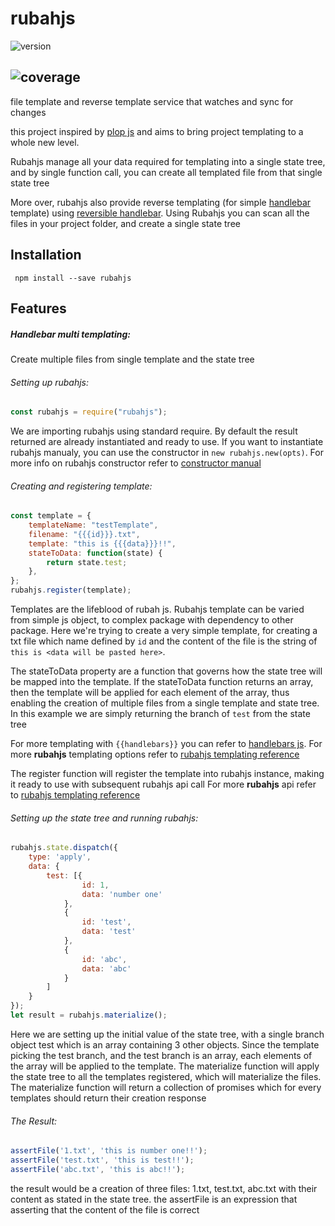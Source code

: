 # rubahjs
![version](https://img.shields.io/badge/version-0.2.1-brightgreen.svg)

![coverage](https://img.shields.io/badge/coverage-27%-ff0000.svg)
---
file template and reverse template service that watches and sync for changes

this project inspired by [plop js](https://plopjs.com/) and aims to bring project templating to a whole new level. 

Rubahjs manage all your data required for templating into a single state tree, and by single function call, you can create all templated file from that single state tree

More over, rubahjs also provide reverse templating (for simple [handlebar](https://handlebarsjs.com/) template) using [reversible handlebar](https://github.com/averman/reversible-handlebars). Using Rubahjs you can scan all the files in your project folder, and create a single state tree
## Installation
``` npm install --save rubahjs```

## Features

##### Handlebar multi templating: 

Create multiple files from single template and the state tree


###### Setting up rubahjs:

```js
const rubahjs = require("rubahjs");
```

We are importing rubahjs using standard require. By default the result returned are already instantiated and
ready to use. If you want to instantiate rubahjs manualy, you can use the constructor in ```new rubahjs.new(opts)```.
For more info on rubahjs constructor refer to [constructor manual](doc/compiled/constructor.md)


###### Creating and registering template:

```js
const template = {
    templateName: "testTemplate",
    filename: "{{{id}}}.txt",
    template: "this is {{{data}}}!!",
    stateToData: function(state) {
        return state.test;
    },
};
rubahjs.register(template);
```

Templates are the lifeblood of rubah js. Rubahjs template can be varied from simple js object, to complex package with
dependency to other package. Here we're trying to create a very simple template, for creating a txt file which name defined
by ```id``` and the content of the file is the string of ```this is <data will be pasted here>```. 

The stateToData property are a function that governs how the state tree will be mapped into the template. If the stateToData
function returns an array, then the template will be applied for each element of the array, thus enabling the creation of multiple
files from a single template and state tree.
In this example we are simply returning the branch of ```test``` from the state tree

For more templating with ```{{handlebars}}```
you can refer to [handlebars js](https://handlebarsjs.com/). For more **rubahjs** templating options refer to 
[rubahjs templating reference](doc/compiled/reference/templates.md)

The register function will register the template into rubahjs instance, making it ready to use with subsequent rubahjs api call
For more **rubahjs** api refer to 
[rubahjs templating reference](doc/compiled/reference/api.md)


###### Setting up the state tree and running rubahjs:

```js
rubahjs.state.dispatch({
    type: 'apply',
    data: {
        test: [{
                id: 1,
                data: 'number one'
            },
            {
                id: 'test',
                data: 'test'
            },
            {
                id: 'abc',
                data: 'abc'
            }
        ]
    }
});
let result = rubahjs.materialize();
```

Here we are setting up the initial value of the state tree, with a single branch object test which is an array containing 3 other objects.
Since the template picking the test branch, and the test branch is an array, each elements of the array will be applied to the template.
The materialize function will apply the state tree to all the templates registered, which will materialize the files.
The materialize function will return a collection of promises which for every templates should return their creation response


###### The Result:

```js
assertFile('1.txt', 'this is number one!!');
assertFile('test.txt', 'this is test!!');
assertFile('abc.txt', 'this is abc!!');
```

the result would be a creation of three files: 1.txt, test.txt, abc.txt with their content as stated in 
the state tree. the assertFile is an expression that asserting that the content of the file is correct


